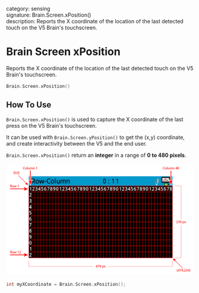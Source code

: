 category: sensing  
signature: Brain.Screen.xPosition()  
description: Reports the X coordinate of the location of the last detected touch on the V5 Brain's touchscreen.

# Brain Screen xPosition
Reports the X coordinate of the location of the last detected touch on the V5 Brain's touchscreen.

```cpp
Brain.Screen.xPosition()
```

## How To Use

`Brain.Screen.xPosition()` is used to capture the X coordinate of the last press on the V5 Brain's touchscreen. 

It can be used with `Brain.Screen.yPosition()` to get the (x,y) coordinate, and create interactivity between the V5 and the end user.

`Brain.Screen.xPosition()` return an **integer** in a range of **0 to 480 pixels**.

![v5_row_column_brain](v5_row_column_brain.jpg)

```cpp
int myXCoordinate = Brain.Screen.xPosition();
```


<advanced>
</advanced>
